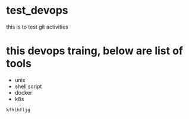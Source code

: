 # test_devops
this is to test git activities 


# this devops traing, below are list of tools  

- unix
- shell script 
- docker
- k8s

```
kfhlhfljg
````
